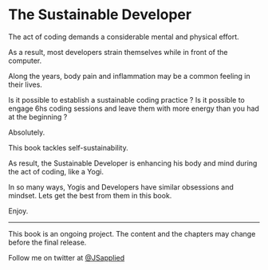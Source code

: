 # The Sustainable Developer

The act of coding demands a considerable mental and physical effort.  

As a result, most developers strain themselves while in front of the computer. 

Along the years, body pain and inflammation may be a common feeling in their lives.  

Is it possible to establish a sustainable coding practice ? Is it possible to engage 6hs coding sessions and leave them with more energy than you had at the beginning ? 

Absolutely.  

This book tackles self-sustainability. 

As result, the Sustainable Developer is enhancing his body and mind during the act of coding, like a Yogi.

In so many ways, Yogis and Developers have similar obsessions and mindset. Lets get the best from them in this book. 

Enjoy.

***

This book is an ongoing project. The content and the chapters may change before the final release.

Follow me on twitter at [@JSapplied](https://twitter.com/JSapplied) 
